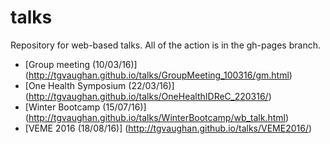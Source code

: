 # talks
Repository for web-based talks.  All of the action is in the gh-pages branch.

* [Group meeting (10/03/16)] (http://tgvaughan.github.io/talks/GroupMeeting_100316/gm.html)
* [One Health Symposium (22/03/16)] (http://tgvaughan.github.io/talks/OneHealthIDReC_220316/)
* [Winter Bootcamp (15/07/16)] (http://tgvaughan.github.io/talks/WinterBootcamp/wb_talk.html)
* [VEME 2016 (18/08/16)] (http://tgvaughan.github.io/talks/VEME2016/)
